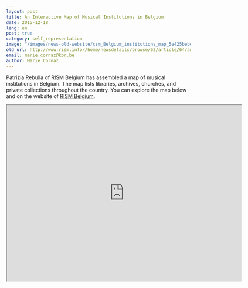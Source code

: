 ```yaml
---
layout: post
title: An Interactive Map of Musical Institutions in Belgium
date: 2015-12-18
lang: en
post: true
category: self_representation
image: "/images/news-old-website/csm_Belgium_institutions_map_5e425bebe5.jpg"
old_url: http://www.rism.info//home/newsdetails/browse/62/article/64/an-interactive-map-of-musical-institutions-in-belgium.html
email: marie.cornaz@kbr.be
author: Marie Cornaz
---
```


Patrizia Rebulla of RISM Belgium has assembled a map of musical institutions in Belgium. The map lists libraries, archives, churches, and private collections throughout the country. You can explore the map below and on the website of [RISM Belgium](/workgroups/belgium-rism-belgium.html).


<iframe src="https://www.google.com/maps/d/embed?mid=zVkEV29Tbhz0.kJsXPEbQlNAA" width="640" height="480"></iframe>

